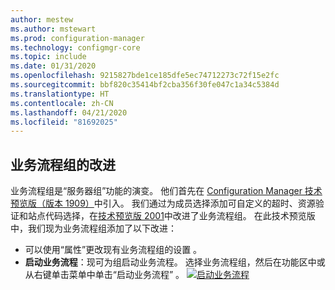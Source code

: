 ```yaml
---
author: mestew
ms.author: mstewart
ms.prod: configuration-manager
ms.technology: configmgr-core
ms.topic: include
ms.date: 01/31/2020
ms.openlocfilehash: 9215827bde1ce185dfe5ec74712273c72f15e2fc
ms.sourcegitcommit: bbf820c35414bf2cba356f30fe047c1a34c5384d
ms.translationtype: HT
ms.contentlocale: zh-CN
ms.lasthandoff: 04/21/2020
ms.locfileid: "81692025"
---
```

## <a name="improvements-to-orchestration-groups"></a><a name="bkmk_orch"></a> 业务流程组的改进
<!--3098816-->
业务流程组是“服务器组”功能的演变。 他们首先在 [Configuration Manager 技术预览版（版本 1909）](../../../2019/technical-preview-1909.md#bkmk_OGs)中引入。 我们通过为成员选择添加可自定义的超时、资源验证和站点代码选择，在[技术预览版 2001](../../technical-preview-2001.md#bkmk_orch)中改进了业务流程组。 在此技术预览版中，我们现为业务流程组添加了以下改进：


- 可以使用“属性”更改现有业务流程组的设置  。
- **启动业务流程**：现可为组启动业务流程。 选择业务流程组，然后在功能区中或从右键单击菜单中单击“启动业务流程”  。
[![启动业务流程](../../media/3098816-start-orchestration.png)](../../media/3098816-start-orchestration.png#lightbox)

